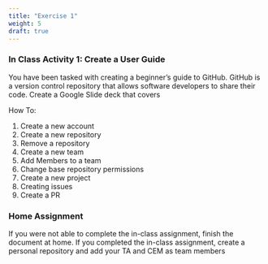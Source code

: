 ```yaml
---
title: "Exercise 1"
weight: 5
draft: true
---
```


### In Class Activity 1: Create a User Guide 
You have been tasked with creating a beginner’s guide to GitHub. GitHub is a version control repository that allows software developers to share their code. Create a Google Slide deck that covers 

How To: 
1. Create a new account 
2. Create a new repository 
3. Remove a repository  
4. Create a new team 
5. Add Members to a team 
6. Change base repository permissions
7. Create a new project
8. Creating issues 
9. Create a PR

### Home Assignment 
If you were not able to complete the in-class assignment, finish the document at home. 
If you completed the in-class assignment, create a personal repository and add your TA and CEM as team members 

